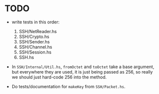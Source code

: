 
# TODO

- write tests in this order:

    1. SSH/NetReader.hs
    1. SSH/Crypto.hs
    1. SSH/Sender.hs
    1. SSH/Channel.hs
    1. SSH/Session.hs
	1. SSH.hs

- In `SSH/Internal/Util.hs`, `fromOctet` and `toOctet` take a base argument, but
  everywhere they are used, it is just being passed as 256, so really we
  should just hard-code 256 into the method.

- Do tests/documentation for `makeKey` from `SSH/Packet.hs`.
